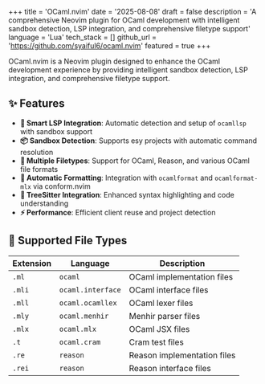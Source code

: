 +++
title = 'OCaml.nvim'
date = '2025-08-08'
draft = false
description = 'A comprehensive Neovim plugin for OCaml development with intelligent sandbox detection, LSP integration, and comprehensive filetype support'
language = 'Lua'
tech_stack = []
github_url = 'https://github.com/syaiful6/ocaml.nvim'
featured = true
+++

OCaml.nvim is a Neovim plugin designed to enhance the OCaml development experience by providing intelligent sandbox detection, LSP integration, and comprehensive filetype support.

## ✨ Features

- **🎯 Smart LSP Integration**: Automatic detection and setup of `ocamllsp`
  with sandbox support
- **📦 Sandbox Detection**: Supports esy projects with automatic command
  resolution
- **🎨 Multiple Filetypes**: Support for OCaml, Reason, and various OCaml
  file formats
- **🔧 Automatic Formatting**: Integration with `ocamlformat` and
  `ocamlformat-mlx` via conform.nvim
- **🌳 TreeSitter Integration**: Enhanced syntax highlighting and code
  understanding
- **⚡ Performance**: Efficient client reuse and project detection

## 📁 Supported File Types

| Extension | Language | Description |
|-----------|----------|-------------|
| `.ml` | `ocaml` | OCaml implementation files |
| `.mli` | `ocaml.interface` | OCaml interface files |
| `.mll` | `ocaml.ocamllex` | OCaml lexer files |
| `.mly` | `ocaml.menhir` | Menhir parser files |
| `.mlx` | `ocaml.mlx` | OCaml JSX files |
| `.t` | `ocaml.cram` | Cram test files |
| `.re` | `reason` | Reason implementation files |
| `.rei` | `reason` | Reason interface files |
